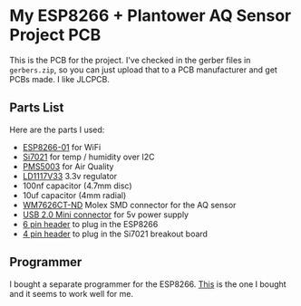 # My ESP8266 + Plantower AQ Sensor Project PCB

This is the PCB for the project.  I've checked in the gerber files in
`gerbers.zip`, so you can just upload that to a PCB manufacturer and get PCBs
made.  I like JLCPCB.

## Parts List

Here are the parts I used:

* [ESP8266-01](https://www.digikey.com/product-detail/en/sparkfun-electronics/WRL-13678/1568-1235-ND/5725944) for WiFi
* [Si7021](https://www.aliexpress.com/item/4000598507886.html) for temp / humidity over I2C
* [PMS5003](https://www.aliexpress.com/item/32834164058.html) for Air Quality
* [LD1117V33](https://www.digikey.com/product-detail/en/stmicroelectronics/LD1117V33/497-1491-5-ND/586012) 3.3v regulator
* 100nf capacitor (4.7mm disc)
* 10uf capacitor (4mm radial)
* [WM7626CT-ND](https://www.digikey.com/product-detail/en/molex/0532610871/WM7626CT-ND/699113) Molex SMD connector for the AQ sensor
* [USB 2.0 Mini connector](https://www.digikey.com/product-detail/en/edac-inc/690-005-299-043/151-1206-1-ND/4312192) for 5v power supply
* [6 pin header](https://www.digikey.com/product-detail/en/sullins-connector-solutions/PPTC032LFBN-RC/S7071-ND/810210) to plug in the ESP8266
* [4 pin header](https://www.digikey.com/product-detail/en/sullins-connector-solutions/PPTC041LFBN-RC/S7002-ND/810144) to plug in the Si7021 breakout board

## Programmer

I bought a separate programmer for the ESP8266.
[This](https://www.amazon.com/gp/product/B07KF119YB/) is the one I bought and
it seems to work well for me.
